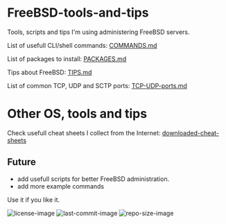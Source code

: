 # FreeBSD-tools-and-tips
Tools, scripts and tips I'm using administering FreeBSD servers.


List of usefull CLI/shell commands: [COMMANDS.md](COMMANDS.md)

List of packages to install: [PACKAGES.md](PACKAGES.md)

Tips about FreeBSD: [TIPS.md](TIPS.md)

List of common TCP, UDP and SCTP ports: [TCP-UDP-ports.md](TCP-UDP-ports.md)


# Other OS, tools and tips

Check usefull cheat sheets I collect from the Internet: [downloaded-cheat-sheets](downloaded-cheat-sheets)


Future
---
 - add usefull scripts for better FreeBSD administration.
 - add more example commands


Use it if you like it.

![license-image](https://img.shields.io/github/license/remetremet/FreeBSD-tools-and-tips?style=plastic)
![last-commit-image](https://img.shields.io/github/last-commit/remetremet/FreeBSD-tools-and-tips?style=plastic)
![repo-size-image](https://img.shields.io/github/repo-size/remetremet/FreeBSD-tools-and-tips?style=plastic)
